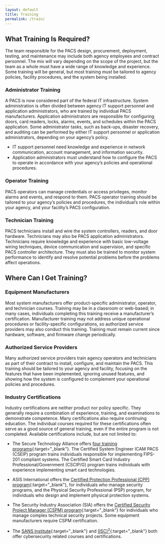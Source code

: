 ```yaml
---
layout: default
title: Training
permalink: /train/
---
```

## What Training Is Required?

The team responsible for the PACS design, procurement, deployment, testing, and maintenance may include both agency employees and contract personnel.  The mix will vary depending on the scope of the project, but the team as a whole must have a wide range of knowledge and experience.  Some training will be general, but most training must be tailored to agency policies, facility procedures, and the system being installed.

### Administrator Training

A PACS is now considered part of the federal IT infrastructure.  System administration is often divided between agency IT support personnel and application administrators, who are trained by individual PACS manufacturers. Application administrators are responsible for configuring doors, card readers, locks, alarms, events, and schedules within the PACS application. Some administrator tasks, such as back-ups, disaster recovery, and auditing can be performed by either IT support personnel or application administrators, depending on your agency’s policy.

* IT support personnel need knowledge and experience in network communication, account management, and information security.
* Application administrators must understand how to configure the PACS to operate in accordance with your agency’s policies and operational procedures.  

### Operator Training

PACS operators can manage credentials or access privileges, monitor alarms and events, and respond to them.  PACS operator training should be tailored to your agency’s policies and procedures, the individual’s role within your agency, and your facility’s PACS configuration.

### Technician Training

PACS technicians install and wire the system controllers, readers, and door hardware.  Technicians may also be PACS application administrators.  Technicians require knowledge and experience with basic low-voltage wiring techniques, device communication and supervision, and specific PACS controller architecture.  They must also be trained to monitor system performance to identify and resolve potential problems before the problems affect operations.

## Where Can I Get Training?

### Equipment Manufacturers  

Most system manufacturers offer product-specific administrator, operator, and technician courses. Training may be in a classroom or web-based; in many cases, individuals completing this training receive a manufacturer’s certification. Manufacturer training may not address unique operational procedures or facility-specific configurations, so authorized service providers may also conduct this training.  Training must remain current since hardware, software, and firmware change periodically.

### Authorized Service Providers  

Many authorized service providers train agency operators and technicians as part of their contract to install, configure, and maintain the PACS.  This training should be tailored to your agency and facility, focusing on the features that have been implemented, ignoring unused features, and showing how the system is configured to complement your operational policies and procedures.

### Industry Certifications

Industry certifications are neither product nor policy specific.  They generally require a combination of experience, training, and examinations to demonstrate competence.  Many certifications also require continuing education.  The individual courses required for these certifications often serve as a good source of general training, even if the entire program is not completed.  Available certifications include, but are not limited to:

- The Secure Technology Alliance offers [four training programs](https://www.securetechalliance.org/activities-education-and-certification-programs/){:target="_blank"}.<!--STA linked page shows **4** training options.--> The Certified System Engineer ICAM PACS (CSEIP) program trains individuals responsible for implementing FIPS-201 compliant systems. The Certified Smart Card Industry Professional/Government (CSCIP/G) program trains individuals with experience implementing smart card technologies.

- ASIS International offers the [Certified Protection Professional (CPP) program](https://www.asisonline.org/certify){:target="_blank"}, for individuals who manage security programs, and the Physical Security Professional (PSP) program, for individuals who design and implement physical protection systems.

- The Security Industry Association (SIA) offers the [Certified Security Project Manager (CSPM) program](https://www.securityindustry.org/professional-development/cspm-certification/){:target="_blank"} for individuals who manage complex technical security projects. Some equipment manufacturers require CSPM certification.

- The [SANS Institute](https://www.sans.org/){:target="_blank"} and [(ISC)<sup>2</sup>](https://www.isc2.org/Training){:target="_blank"} both offer cybersecurity related courses and certifications.
